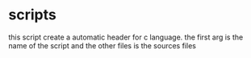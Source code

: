 # scripts
this script create a automatic header for c language.
the first arg is the name of the script and the other files is the sources files
